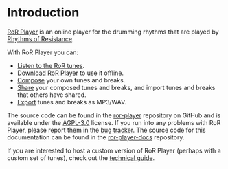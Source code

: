 # Introduction

[RoR Player](https://player.rhythms-of-resistance.org/) is an online player for the drumming rhythms that are played by [Rhythms of Resistance](https://www.rhythms-of-resistance.org/).

With RoR Player you can:
* [Listen to the RoR tunes](./listen.md).
* [Download RoR Player](./download.md) to use it offline.
* [Compose](./compose.md) your own tunes and breaks.
* [Share](./share.md) your composed tunes and breaks, and import tunes and breaks that others have shared.
* [Export](./export.md) tunes and breaks as MP3/WAV.

The source code can be found in the [ror-player](https://github.com/beatboxjs/ror-player) repository on GitHub and is available under the [AGPL-3.0](https://www.gnu.org/licenses/agpl-3.0.en.html) license. If you run into any problems with RoR Player, please report them in the [bug tracker](https://github.com/beatboxjs/ror-player/issues). The source code for this documentation can be found in the [ror-player-docs](https://github.com/beatboxjs/ror-player-docs) repository.

If you are interested to host a custom version of RoR Player (perhaps with a custom set of tunes), check out the [technical guide](../technical/host.md).